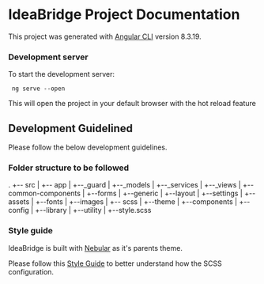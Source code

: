 # IdeaBridge Project Documentation

This project was generated with [Angular CLI](https://github.com/angular/angular-cli) version 8.3.19.

### Development server

To start the development server:

``` ng serve --open```

This will open the project in your default browser with the hot reload feature


## Development Guidelined

Please follow the below development guidelines.


### Folder structure to be followed

.
+-- src
|   +-- app
    |   +--_guard
    |   +--_models
    |   +--_services
    |   +--_views
        |   +--common-components
        |   +--forms
        |   +--generic
        |   +--layout
        |   +--settings
|   +-- assets
    |   +--fonts
    |   +--images
|   +-- scss
    |   +--theme
        |   +--components
        |   +--config
        |   +--library
        |   +--utility
    |   +--style.scss


### Style guide

IdeaBridge is built with [Nebular](https://akveo.github.io/nebular/) as it's parents theme.

Please follow this [Style Guide](https://akveo.github.io/nebular/docs/design-system/design-system-theme#colors) to better understand
how the SCSS configuration.
